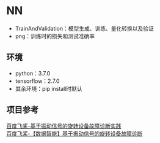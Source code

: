 # NN
+ TrainAndValidation：模型生成、训练、量化转换以及验证
+ png：训练时的损失和测试准确率
## 环境
+ python：3.7.0
+ tensorflow：2.7.0
+ 其余环境：pip install时默认
## 项目参考
[百度飞桨-基于振动信号的旋转设备故障诊断实践](https://aistudio.baidu.com/aistudio/projectdetail/4123335?contributionType=1https://aistudio.baidu.com/aistudio/projectdetail/4123335?contributionType=1)  
[百度飞桨-【数据智能】基于振动信号的旋转设备故障诊断](https://www.bilibili.com/video/BV1Q3411g7dy/?spm_id_from=333.337.search-card.all.click&vd_source=292f56522d5b2b1fbae1f9fe3f384b73)